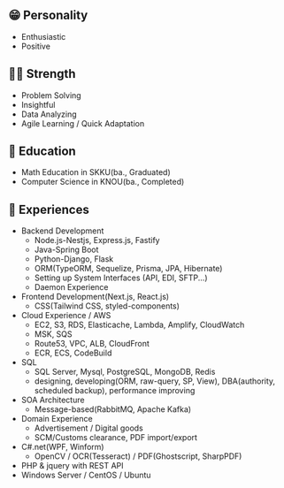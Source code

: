 ## 😁 Personality
- Enthusiastic
- Positive

## 🏋️‍♂️ Strength
- Problem Solving
- Insightful
- Data Analyzing
- Agile Learning / Quick Adaptation

## 🏫 Education
- Math Education in SKKU(ba., Graduated)
- Computer Science in KNOU(ba., Completed)

## 🚩 Experiences
- Backend Development
  - Node.js-Nestjs, Express.js, Fastify
  - Java-Spring Boot
  - Python-Django, Flask
  - ORM(TypeORM, Sequelize, Prisma, JPA, Hibernate)
  - Setting up System Interfaces (API, EDI, SFTP...)
  - Daemon Experience
- Frontend Development(Next.js, React.js)
  - CSS(Tailwind CSS, styled-components)
- Cloud Experience / AWS
    - EC2, S3, RDS, Elasticache, Lambda, Amplify, CloudWatch
    - MSK, SQS
    - Route53, VPC, ALB, CloudFront
    - ECR, ECS, CodeBuild
- SQL
  - SQL Server, Mysql, PostgreSQL, MongoDB, Redis
  - designing, developing(ORM, raw-query, SP, View), DBA(authority, scheduled backup), performance improving
- SOA Architecture
  - Message-based(RabbitMQ, Apache Kafka)
- Domain Experience
  - Advertisement / Digital goods
  - SCM/Customs clearance, PDF import/export
- C#.net(WPF, Winform)
  - OpenCV / OCR(Tesseract) / PDF(Ghostscript, SharpPDF)
- PHP & jquery with REST API
- Windows Server / CentOS / Ubuntu
